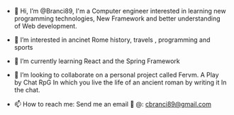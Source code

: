 - 👋 Hi, I’m @Branci89,
I'm a Computer engineer interested in learning new programming technologies,
New Framework and better understanding of Web development. 

- 👀 I’m interested in ancinet Rome history, travels , programming and sports
- 🌱 I’m currently learning React and the Spring Framework 
- 💞️ I’m looking to collaborate on a personal project called Fervm. A Play by Chat RpG 
In which you live the life of an ancient roman by writing it 
In the chat. 

- 📫 How to reach me: 
Send me an email 📧 @: cbranci89@gmail.com

<!---
Branci89/Branci89 is a ✨ special ✨ repository because its `README.md` (this file) appears on your GitHub profile.
You can click the Preview link to take a look at your changes.
--->
